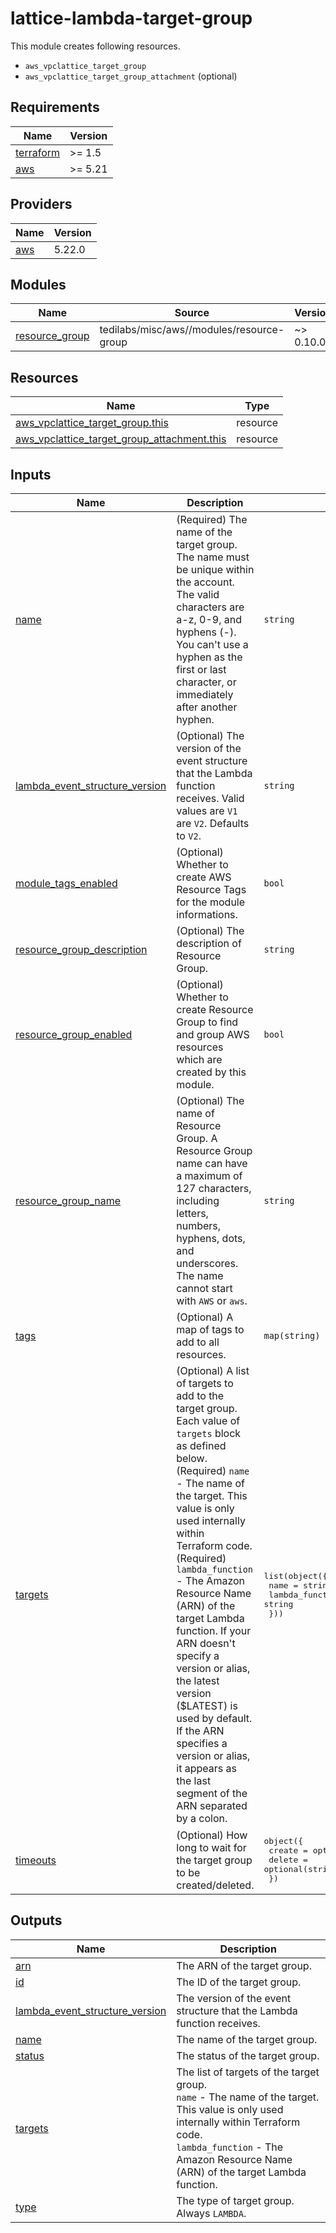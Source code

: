 # lattice-lambda-target-group

This module creates following resources.

- `aws_vpclattice_target_group`
- `aws_vpclattice_target_group_attachment` (optional)

<!-- BEGIN_TF_DOCS -->
## Requirements

| Name | Version |
|------|---------|
| <a name="requirement_terraform"></a> [terraform](#requirement\_terraform) | >= 1.5 |
| <a name="requirement_aws"></a> [aws](#requirement\_aws) | >= 5.21 |

## Providers

| Name | Version |
|------|---------|
| <a name="provider_aws"></a> [aws](#provider\_aws) | 5.22.0 |

## Modules

| Name | Source | Version |
|------|--------|---------|
| <a name="module_resource_group"></a> [resource\_group](#module\_resource\_group) | tedilabs/misc/aws//modules/resource-group | ~> 0.10.0 |

## Resources

| Name | Type |
|------|------|
| [aws_vpclattice_target_group.this](https://registry.terraform.io/providers/hashicorp/aws/latest/docs/resources/vpclattice_target_group) | resource |
| [aws_vpclattice_target_group_attachment.this](https://registry.terraform.io/providers/hashicorp/aws/latest/docs/resources/vpclattice_target_group_attachment) | resource |

## Inputs

| Name | Description | Type | Default | Required |
|------|-------------|------|---------|:--------:|
| <a name="input_name"></a> [name](#input\_name) | (Required) The name of the target group. The name must be unique within the account. The valid characters are a-z, 0-9, and hyphens (-). You can't use a hyphen as the first or last character, or immediately after another hyphen. | `string` | n/a | yes |
| <a name="input_lambda_event_structure_version"></a> [lambda\_event\_structure\_version](#input\_lambda\_event\_structure\_version) | (Optional) The version of the event structure that the Lambda function receives. Valid values are `V1` are `V2`. Defaults to `V2`. | `string` | `"V2"` | no |
| <a name="input_module_tags_enabled"></a> [module\_tags\_enabled](#input\_module\_tags\_enabled) | (Optional) Whether to create AWS Resource Tags for the module informations. | `bool` | `true` | no |
| <a name="input_resource_group_description"></a> [resource\_group\_description](#input\_resource\_group\_description) | (Optional) The description of Resource Group. | `string` | `"Managed by Terraform."` | no |
| <a name="input_resource_group_enabled"></a> [resource\_group\_enabled](#input\_resource\_group\_enabled) | (Optional) Whether to create Resource Group to find and group AWS resources which are created by this module. | `bool` | `true` | no |
| <a name="input_resource_group_name"></a> [resource\_group\_name](#input\_resource\_group\_name) | (Optional) The name of Resource Group. A Resource Group name can have a maximum of 127 characters, including letters, numbers, hyphens, dots, and underscores. The name cannot start with `AWS` or `aws`. | `string` | `""` | no |
| <a name="input_tags"></a> [tags](#input\_tags) | (Optional) A map of tags to add to all resources. | `map(string)` | `{}` | no |
| <a name="input_targets"></a> [targets](#input\_targets) | (Optional) A list of targets to add to the target group. Each value of `targets` block as defined below.<br>    (Required) `name` - The name of the target. This value is only used internally within Terraform code.<br>    (Required) `lambda_function` - The Amazon Resource Name (ARN) of the target Lambda function. If your ARN doesn't specify a version or alias, the latest version ($LATEST) is used by default. If the ARN specifies a version or alias, it appears as the last segment of the ARN separated by a colon. | <pre>list(object({<br>    name            = string<br>    lambda_function = string<br>  }))</pre> | `[]` | no |
| <a name="input_timeouts"></a> [timeouts](#input\_timeouts) | (Optional) How long to wait for the target group to be created/deleted. | <pre>object({<br>    create = optional(string, "5m")<br>    delete = optional(string, "5m")<br>  })</pre> | `{}` | no |

## Outputs

| Name | Description |
|------|-------------|
| <a name="output_arn"></a> [arn](#output\_arn) | The ARN of the target group. |
| <a name="output_id"></a> [id](#output\_id) | The ID of the target group. |
| <a name="output_lambda_event_structure_version"></a> [lambda\_event\_structure\_version](#output\_lambda\_event\_structure\_version) | The version of the event structure that the Lambda function receives. |
| <a name="output_name"></a> [name](#output\_name) | The name of the target group. |
| <a name="output_status"></a> [status](#output\_status) | The status of the target group. |
| <a name="output_targets"></a> [targets](#output\_targets) | The list of targets of the target group.<br>    `name` - The name of the target. This value is only used internally within Terraform code.<br>    `lambda_function` - The Amazon Resource Name (ARN) of the target Lambda function. |
| <a name="output_type"></a> [type](#output\_type) | The type of target group. Always `LAMBDA`. |
<!-- END_TF_DOCS -->
